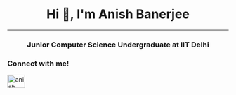 <h1 align="center">Hi 👋, I'm Anish Banerjee</h1>
<hr>
<h3 align="center">Junior Computer Science Undergraduate at IIT Delhi</h3>

<h3 align="left">Connect with me!</h3>
<a href="https://www.linkedin.com/in/anish-banerjee-65442824a/" target="blank"><img align="center" src="https://raw.githubusercontent.com/rahuldkjain/github-profile-readme-generator/master/src/images/icons/Social/linked-in-alt.svg" alt="anish banerjee" height="30" width="40" /></a>
